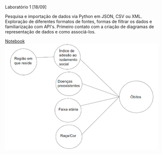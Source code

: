 Laboratório 1 [18/09]

Pesquisa e importação de dados via Python em JSON, CSV ou XML. Exploração de diferentes formatos de fontes, formas de filtrar os dados e familiarização com API's.
Primeiro contato com a criação de diagramas de representação de dados e como associá-los.

[Notebook](https://github.com/robertaveronez/Banco-de-Dados/blob/master/lab01/notebook/lab01.ipynb)
![Diagrama de Orquestração](images/Diagrama.PNG)

